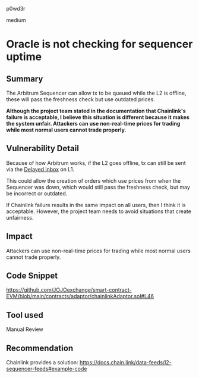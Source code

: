 p0wd3r

medium

# Oracle is not checking for sequencer uptime

## Summary
The Arbitrum Sequencer can allow tx to be queued while the L2 is offline, these will pass the freshness check but use outdated prices.

**Although the project team stated in the documentation that Chainlink's failure is acceptable, I believe this situation is different because it makes the system unfair. Attackers can use non-real-time prices for trading while most normal users cannot trade properly.**
## Vulnerability Detail
Because of how Arbitrum works, if the L2 goes offline, tx can still be sent via the [Delayed inbox](https://etherscan.io/address/0x4dbd4fc535ac27206064b68ffcf827b0a60bab3f) on L1.

This could allow the creation of orders which use prices from when the Sequencer was down, which would still pass the freshness check, but may be incorrect or outdated.

If Chainlink failure results in the same impact on all users, then I think it is acceptable. However, the project team needs to avoid situations that create unfairness.
## Impact
Attackers can use non-real-time prices for trading while most normal users cannot trade properly.
## Code Snippet
https://github.com/JOJOexchange/smart-contract-EVM/blob/main/contracts/adaptor/chainlinkAdaptor.sol#L46
## Tool used

Manual Review

## Recommendation
Chainlink provides a solution: https://docs.chain.link/data-feeds/l2-sequencer-feeds#example-code